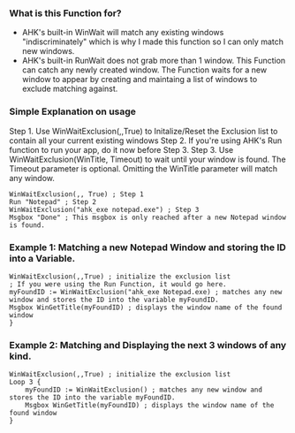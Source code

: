 ### What is this Function for?
* AHK's built-in WinWait will match any existing windows "indiscriminately" which is why I made this function so I can only match new windows.
* AHK's built-in RunWait does not grab more than 1 window. This Function can catch any newly created window.
The Function waits for a new window to appear by creating and maintaing a list of windows to exclude matching against.

### Simple Explanation on usage
Step 1. Use WinWaitExclusion(,,True) to Initalize/Reset the Exclusion list to contain all your current existing windows
Step 2. If you're using AHK's Run function to run your app, do it now before Step 3.
Step 3. Use WinWaitExclusion(WinTitle, Timeout) to wait until your window is found. The Timeout parameter is optional. Omitting the WinTitle parameter will match any window.
```ahk
WinWaitExclusion(,, True) ; Step 1
Run "Notepad" ; Step 2
WinWaitExclusion("ahk_exe notepad.exe") ; Step 3
Msgbox "Done" ; This msgbox is only reached after a new Notepad window is found.
```

### Example 1: Matching a new Notepad Window and storing the ID into a Variable.
```ahk
WinWaitExclusion(,,True) ; initialize the exclusion list
; If you were using the Run Function, it would go here.
myFoundID := WinWaitExclusion("ahk_exe Notepad.exe) ; matches any new window and stores the ID into the variable myFoundID.
Msgbox WinGetTitle(myFoundID) ; displays the window name of the found window
}
```

### Example 2: Matching and Displaying the next 3 windows of any kind.
```ahk
WinWaitExclusion(,,True) ; initialize the exclusion list
Loop 3 {
    myFoundID := WinWaitExclusion() ; matches any new window and stores the ID into the variable myFoundID.
    Msgbox WinGetTitle(myFoundID) ; displays the window name of the found window
}
```
